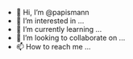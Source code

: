 - 👋 Hi, I’m @papismann
- 👀 I’m interested in ...
- 🌱 I’m currently learning ...
- 💞️ I’m looking to collaborate on ...
- 📫 How to reach me ...

<!---
papismann/papismann is a ✨ special ✨ repository because its `README.md` (this file) appears on your GitHub profile.
You can click the Preview link to take a look at your changes.
--->

